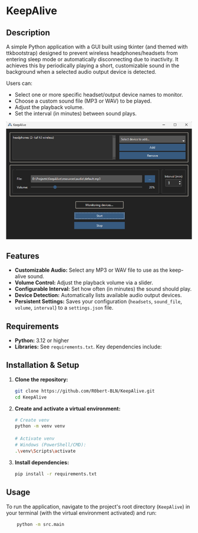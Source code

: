 # KeepAlive 

## Description
A simple Python application with a GUI built using tkinter (and themed with ttkbootstrap) designed to prevent wireless headphones/headsets from entering sleep mode or automatically disconnecting due to inactivity. It achieves this by periodically playing a short, customizable sound in the background when a selected audio output device is detected.

Users can:
*   Select one or more specific headset/output device names to monitor.
*   Choose a custom sound file (MP3 or WAV) to be played.
*   Adjust the playback volume.
*   Set the interval (in minutes) between sound plays.

![KeepAlive App Screenshot](./assets/keepalive.png)

## Features
*   **Customizable Audio:** Select any MP3 or WAV file to use as the keep-alive sound.
*   **Volume Control:** Adjust the playback volume via a slider.
*   **Configurable Interval:** Set how often (in minutes) the sound should play.
*   **Device Detection:** Automatically lists available audio output devices.
*   **Persistent Settings:** Saves your configuration (`headsets`, `sound_file`, `volume`, `interval`) to a `settings.json` file.

## Requirements
*   **Python:** 3.12 or higher 
*   **Libraries:** See `requirements.txt`. Key dependencies include:

## Installation & Setup

1.  **Clone the repository:**
    ```bash
    git clone https://github.com/R0bert-BLN/KeepAlive.git
    cd KeepAlive
    ```

2.  **Create and activate a virtual environment:**
    ```bash
    # Create venv
    python -m venv venv

    # Activate venv
    # Windows (PowerShell/CMD):
    .\venv\Scripts\activate
    ```

3.  **Install dependencies:**
    ```bash
    pip install -r requirements.txt
    ```

## Usage

To run the application, navigate to the project's root directory (`KeepAlive`) in your terminal (with the virtual environment activated) and run:

```bash
    python -m src.main
```
